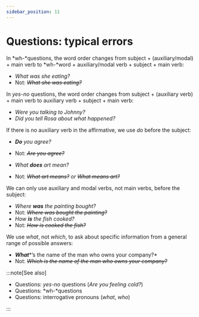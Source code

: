 ```yaml
---
sidebar_position: 11
---
```


# Questions: typical errors

In *wh-*questions, the word order changes from subject + (auxiliary/modal) + main verb to *wh-*word + auxiliary/modal verb + subject + main verb:

- *What was she eating?*
- Not: *~~What she was eating?~~*

In *yes-no* questions, the word order changes from subject + (auxiliary verb) + main verb to auxiliary verb + subject + main verb:

- *Were you talking to Johnny?*
- *Did you tell Rosa about what happened?*

If there is no auxiliary verb in the affirmative, we use *do* before the subject:

- ***Do*** *you agree?*
- Not: *~~Are you agree?~~*

- *What **does** art mean?*
- Not: *~~What art means?~~ or ~~What means art?~~*

We can only use auxiliary and modal verbs, not main verbs, before the subject:

- *Where **was** the painting bought?*
- Not: *~~Where was bought the painting?~~*
- *How **is** the fish cooked?*
- Not: *~~How is cooked the fish?~~*

We use *what*, not *which*, to ask about specific information from a general range of possible answers:

- ***What****’s the name of the man who owns your company?*
- Not: *~~Which is the name of the man who owns your company?~~*

:::note[See also]

- Questions: *yes-no* questions (*Are you feeling cold?*)
- Questions: *wh-*questions
- Questions: interrogative pronouns (*what*, *who*)

:::
